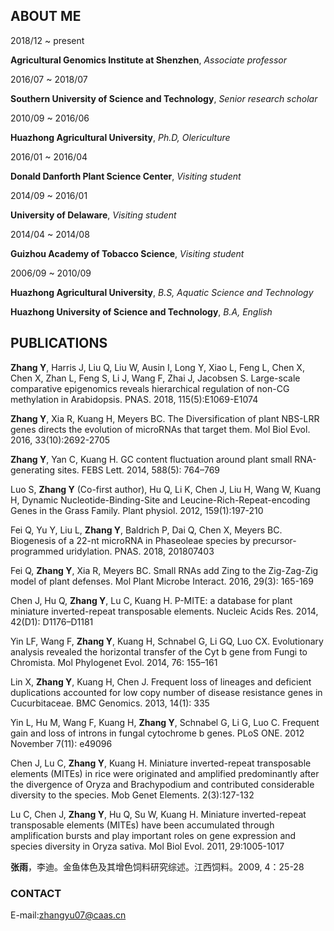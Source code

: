 ## ABOUT ME

2018/12 ~ present  

**Agricultural Genomics Institute at Shenzhen**, *Associate professor*

2016/07 ~ 2018/07  

**Southern University of Science and Technology**, *Senior research scholar*

2010/09 ~ 2016/06  

**Huazhong Agricultural University**, *Ph.D, Olericulture*

2016/01 ~ 2016/04  

**Donald Danforth Plant Science Center**, *Visiting student*

2014/09 ~ 2016/01  

**University of Delaware**, *Visiting student*

2014/04 ~ 2014/08 

**Guizhou Academy of Tobacco Science**, *Visiting student*

2006/09 ~ 2010/09  

**Huazhong Agricultural University**, *B.S, Aquatic Science and Technology*

**Huazhong University of Science and Technology**, *B.A, English*


## PUBLICATIONS

**Zhang Y**, Harris J, Liu Q, Liu W, Ausin I, Long Y, Xiao L, Feng L, Chen X, Chen X, Zhan L, Feng S, Li J, Wang F, Zhai J, Jacobsen S. Large-scale comparative epigenomics reveals hierarchical regulation of non-CG methylation in Arabidopsis. PNAS. 2018, 115(5):E1069-E1074 

**Zhang Y**, Xia R, Kuang H, Meyers BC. The Diversification of plant NBS-LRR genes directs the evolution of microRNAs that target them. Mol Biol Evol. 2016, 33(10):2692-2705

**Zhang Y**, Yan C, Kuang H. GC content fluctuation around plant small RNA-generating sites. FEBS Lett. 2014, 588(5): 764–769

Luo S, **Zhang Y** (Co-first author), Hu Q, Li K, Chen J, Liu H, Wang W, Kuang H, Dynamic Nucleotide-Binding-Site and Leucine-Rich-Repeat-encoding Genes in the Grass Family. Plant physiol. 2012, 159(1):197-210

Fei Q, Yu Y, Liu L, **Zhang Y**, Baldrich P, Dai Q, Chen X, Meyers BC. Biogenesis of a 22-nt microRNA in Phaseoleae species by precursor-programmed uridylation. PNAS. 2018, 201807403

Fei Q, **Zhang Y**, Xia R, Meyers BC. Small RNAs add Zing to the Zig-Zag-Zig model of plant defenses. Mol Plant Microbe Interact. 2016, 29(3): 165-169

Chen J, Hu Q, **Zhang Y**, Lu C, Kuang H. P-MITE: a database for plant miniature inverted-repeat transposable elements. Nucleic Acids Res. 2014, 42(D1): D1176–D1181

Yin LF, Wang F, **Zhang Y**, Kuang H, Schnabel G, Li GQ, Luo CX. Evolutionary analysis revealed the horizontal transfer of the Cyt b gene from Fungi to Chromista. Mol Phylogenet Evol. 2014, 76: 155–161

Lin X, **Zhang Y**, Kuang H, Chen J. Frequent loss of lineages and deficient duplications accounted for low copy number of disease resistance genes in Cucurbitaceae. BMC Genomics. 2013, 14(1): 335

Yin L, Hu M, Wang F, Kuang H, **Zhang Y**, Schnabel G, Li G, Luo C. Frequent gain and loss of introns in fungal cytochrome b genes. PLoS ONE. 2012 November 7(11): e49096

Chen J, Lu C, **Zhang Y**, Kuang H. Miniature inverted-repeat transposable elements (MITEs) in rice were originated and amplified predominantly after the divergence of Oryza and Brachypodium and contributed considerable diversity to the species. Mob Genet Elements. 2(3):127-132

Lu C, Chen J, **Zhang Y**, Hu Q, Su W, Kuang H. Miniature inverted-repeat transposable elements (MITEs) have been accumulated through amplification bursts and play important roles on gene expression and species diversity in Oryza sativa. Mol Biol Evol. 2011, 29:1005-1017

**张雨**，李迪。金鱼体色及其增色饲料研究综述。江西饲料。2009, 4：25-28


### CONTACT
E-mail:zhangyu07@caas.cn
